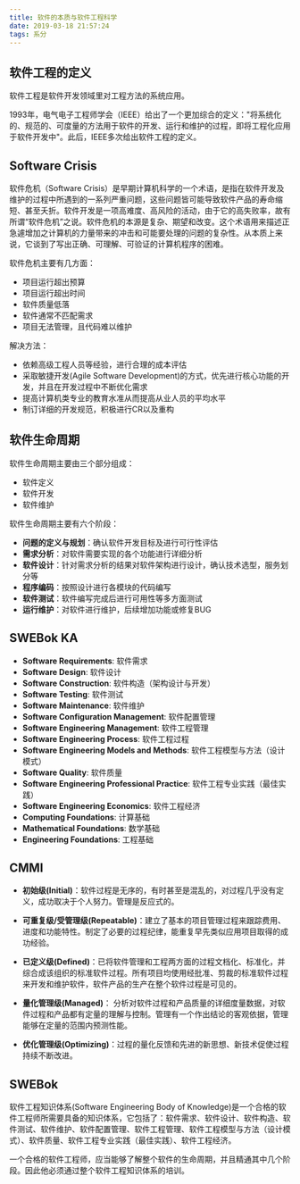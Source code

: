```yaml
---
title: 软件的本质与软件工程科学
date: 2019-03-18 21:57:24
tags: 系分
---
```

## 软件工程的定义
软件工程是软件开发领域里对工程方法的系统应用。

1993年，电气电子工程师学会（IEEE）给出了一个更加综合的定义："将系统化的、规范的、可度量的方法用于软件的开发、运行和维护的过程，即将工程化应用于软件开发中"。此后，IEEE多次给出软件工程的定义。

## Software Crisis
软件危机（Software Crisis）是早期计算机科学的一个术语，是指在软件开发及维护的过程中所遇到的一系列严重问题，这些问题皆可能导致软件产品的寿命缩短、甚至夭折。软件开发是一项高难度、高风险的活动，由于它的高失败率，故有所谓“软件危机”之说。软件危机的本源是复杂、期望和改变。这个术语用来描述正急遽增加之计算机的力量带来的冲击和可能要处理的问题的复杂性。从本质上来说，它谈到了写出正确、可理解、可验证的计算机程序的困难。

软件危机主要有几方面：
* 项目运行超出预算
* 项目运行超出时间
* 软件质量低落
* 软件通常不匹配需求
* 项目无法管理，且代码难以维护

解决方法：
* 依赖高级工程人员等经验，进行合理的成本评估
* 采取敏捷开发(Agile Software Development)的方式，优先进行核心功能的开发，并且在开发过程中不断优化需求
* 提高计算机类专业的教育水准从而提高从业人员的平均水平
* 制订详细的开发规范，积极进行CR以及重构

## 软件生命周期
软件生命周期主要由三个部分组成：
* 软件定义
* 软件开发
* 软件维护

软件生命周期主要有六个阶段：
* **问题的定义与规划**：确认软件开发目标及进行可行性评估
* **需求分析**：对软件需要实现的各个功能进行详细分析
* **软件设计**：针对需求分析的结果对软件架构进行设计，确认技术选型，服务划分等
* **程序编码**：按照设计进行各模块的代码编写
* **软件测试**：软件编写完成后进行可用性等多方面测试
* **运行维护**：对软件进行维护，后续增加功能或修复BUG

## SWEBok KA
* **Software Requirements**: 软件需求
* **Software Design**: 软件设计
* **Software Construction**: 软件构造（架构设计与开发）
* **Software Testing**: 软件测试
* **Software Maintenance**: 软件维护
* **Software Configuration Management**: 软件配置管理
* **Software Engineering Management**: 软件工程管理
* **Software Engineering Process**: 软件工程过程
* **Software Engineering Models and Methods**: 软件工程模型与方法（设计模式）
* **Software Quality**: 软件质量
* **Software Engineering Professional Practice**: 软件工程专业实践（最佳实践）
* **Software Engineering Economics**: 软件工程经济
* **Computing Foundations**: 计算基础
* **Mathematical Foundations**: 数学基础
* **Engineering Foundations**: 工程基础

## CMMI
* **初始级(Initial)**：软件过程是无序的，有时甚至是混乱的，对过程几乎没有定义，成功取决于个人努力。管理是反应式的。

* **可重复级/受管理级(Repeatable)**：建立了基本的项目管理过程来跟踪费用、进度和功能特性。制定了必要的过程纪律，能重复早先类似应用项目取得的成功经验。

* **已定义级(Defined)**：已将软件管理和工程两方面的过程文档化、标准化，并综合成该组织的标准软件过程。所有项目均使用经批准、剪裁的标准软件过程来开发和维护软件，软件产品的生产在整个软件过程是可见的。

* **量化管理级(Managed)**： 分析对软件过程和产品质量的详细度量数据，对软件过程和产品都有定量的理解与控制。管理有一个作出结论的客观依据，管理能够在定量的范围内预测性能。
  
* **优化管理级(Optimizing)**：过程的量化反馈和先进的新思想、新技术促使过程持续不断改进。

## SWEBok
软件工程知识体系(Software Engineering Body of Knowledge)是一个合格的软件工程师所需要具备的知识体系，它包括了：软件需求、软件设计、软件构造、软件测试、软件维护、软件配置管理、软件工程管理、软件工程模型与方法（设计模式）、软件质量、软件工程专业实践（最佳实践）、软件工程经济。

一个合格的软件工程师，应当能够了解整个软件的生命周期，并且精通其中几个阶段。因此他必须通过整个软件工程知识体系的培训。

